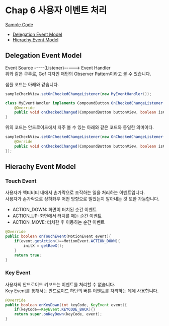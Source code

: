 # Chap 6 사용자 이벤트 처리

[Sample Code](../06_Event)

- [Delegation Event Model](#Delegation-Event-Model)
- [Hierachy Event Model](#Hierachy-Event-Model)

## Delegation Event Model

Event Source -----(Listener)-----> Event Handler  
위와 같은 구주로, Gof 디자인 패턴의 Observer Pattern이라고 볼 수 있습니다.

샘플 코드는 아래와 같습니다.

```java
sampleCheckView.setOnCheckedChangeListener(new MyEventHandler());

class MyEventHandler implements CompoundButton.OnCheckedChangeListener{
    @Override
    public void onCheckedChanged(CompoundButton buttonView, boolean isChecked) {}
}

```

위의 코드는 안드로이드에서 자주 볼 수 있는 아래와 같은 코드와 동일한 의미이다.

```java
sampleCheckView.setOnCheckedChangeListener(new OnCheckedChangeListener(){
    @Ovrride
    public void onCheckedChanged(CompoundButton buttonView, boolean isChecked) {}
});

```

## Hierachy Event Model

### Touch Event

사용자가 액티비티 내에서 손가락으로 조작하는 일을 처리하는 이벤트입니다.  
사용자가 손가락으로 상하좌우 어떤 방향으로 밀었는지 알아내는 것 또한 가능합니다.

- ACTION_DOWN: 화면이 터치된 순간 이벤트
- ACTION_UP: 화면에서 터치를 떼는 순간 이벤트
- ACTION_MOVE: 터치한 후 이동하는 순간 이벤트

```java
@Override
public boolean onTouchEvent(MotionEvent event){
    if(event.getAction()==MotionEvent.ACTION_DOWN){
        initX = getRawX();
    }
    return true;
}
```

### Key Event

사용자의 안드로이드 키보드는 이벤트를 처리할 수 없습니다.  
Key Event를 통해서는 안드로이드 하단의 버튼 이벤트를 처리하는 데에 사용합니다.

```java
@Override
public boolean onKeyDown(int keyCode, KeyEvent event){
    if(keyCode==KeyEvent.KEYCODE_BACK){}
    return super.onKeyDown(keyCode, event);
}
```
